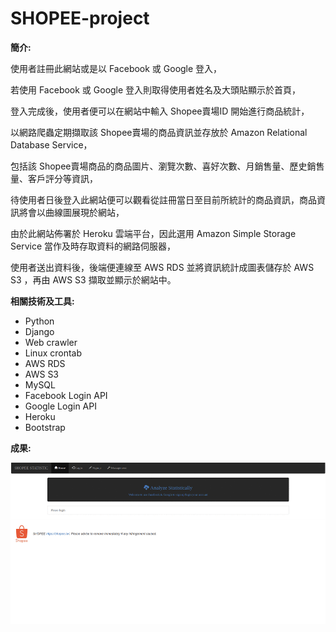 # SHOPEE-project

**簡介:**

使用者註冊此網站或是以 Facebook 或 Google 登入，

若使用 Facebook 或 Google 登入則取得使用者姓名及大頭貼顯示於首頁，

登入完成後，使用者便可以在網站中輸入 Shopee賣場ID 開始進行商品統計，

以網路爬蟲定期擷取該 Shopee賣場的商品資訊並存放於 Amazon Relational Database Service，

包括該 Shopee賣場商品的商品圖片、瀏覽次數、喜好次數、月銷售量、歷史銷售量、客戶評分等資訊，

待使用者日後登入此網站便可以觀看從註冊當日至目前所統計的商品資訊，商品資訊將會以曲線圖展現於網站，

由於此網站佈署於 Heroku 雲端平台，因此選用 Amazon Simple Storage Service 當作及時存取資料的網路伺服器，

使用者送出資料後，後端便連線至 AWS RDS 並將資訊統計成圖表儲存於 AWS S3 ，再由 AWS S3 擷取並顯示於網站中。

**相關技術及工具:**
 * Python
 * Django 
 * Web crawler
 * Linux crontab
 * AWS RDS
 * AWS S3
 * MySQL
 * Facebook Login API
 * Google Login API
 * Heroku
 * Bootstrap

**成果:**

![Result](https://github.com/Rex-Chiang/SHOPEE-project/blob/master/ShopeeProject/Result/Result.gif)
